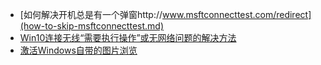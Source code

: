 - [如何解决开机总是有一个弹窗http://www.msftconnecttest.com/redirect](how-to-skip-msftconnecttest.md)
- [Win10连接无线“需要执行操作”或无网络问题的解决方法](needs-action-when-connect-wireless-in-windows10.md)
- [激活Windows自带的图片浏览](enable-windows-picture-viewer.md)